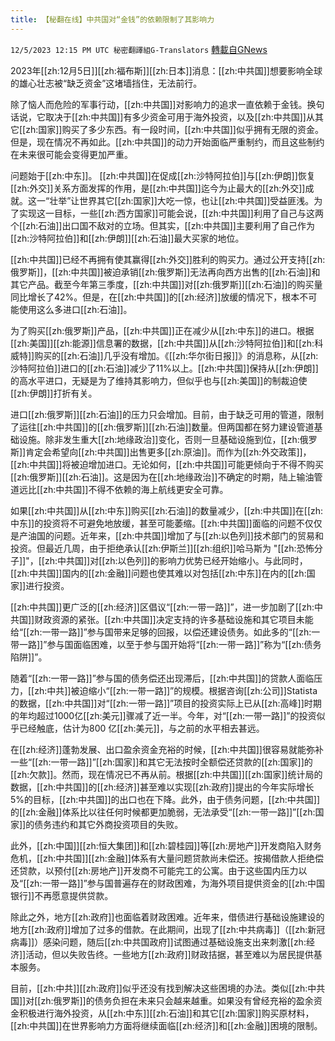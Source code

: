 ```yaml
---
title: 【秘翻在线】中共国对“金钱”的依赖限制了其影响力
---
```

`12/5/2023 12:15 PM UTC 秘密翻譯組G-Translators` [轉載自GNews](https://gnews.org/articles/2073748)

2023年[[zh:12月5日]][[zh:福布斯]][[zh:日本]]消息：[[zh:中共国]]想要影响全球的雄心壮志被“缺乏资金”这堵墙挡住，无法前行。

除了恼人而危险的军事行动，[[zh:中共国]]对影响力的追求一直依赖于金钱。换句话说，它取决于[[zh:中共国]]有多少资金可用于海外投资，以及[[zh:中共国]]从其它[[zh:国家]]购买了多少东西。有一段时间，[[zh:中共国]]似乎拥有无限的资金。但是，现在情况不再如此。[[zh:中共国]]的动力开始面临严重制约，而且这些制约在未来很可能会变得更加严重。

问题始于[[zh:中东]]。 [[zh:中共国]]在促成[[zh:沙特阿拉伯]]与[[zh:伊朗]]恢复[[zh:外交]]关系方面发挥的作用，是[[zh:中共国]]迄今为止最大的[[zh:外交]]成就。这一“壮举”让世界其它[[zh:国家]]大吃一惊，也让[[zh:中共国]]受益匪浅。为了实现这一目标，一些[[zh:西方国家]]可能会说，[[zh:中共国]]利用了自己与这两个[[zh:石油]]出口国不敌对的立场。但其实，[[zh:中共国]]主要利用了自己作为[[zh:沙特阿拉伯]]和[[zh:伊朗]][[zh:石油]]最大买家的地位。

[[zh:中共国]]已经不再拥有使其赢得[[zh:外交]]胜利的购买力。通过公开支持[[zh:俄罗斯]]，[[zh:中共国]]被迫承销[[zh:俄罗斯]]无法再向西方出售的[[zh:石油]]和其它产品。截至今年第三季度，[[zh:中共国]]对[[zh:俄罗斯]][[zh:石油]]的购买量同比增长了42%。但是，在[[zh:中共国]]的[[zh:经济]]放缓的情况下，根本不可能使用这么多进口[[zh:石油]]。

为了购买[[zh:俄罗斯]]产品，[[zh:中共国]]正在减少从[[zh:中东]]的进口。根据[[zh:美国]][[zh:能源]]信息署的数据，[[zh:中共国]]从[[zh:沙特阿拉伯]]和[[zh:科威特]]购买的[[zh:石油]]几乎没有增加。《[[zh:华尔街日报]]》的消息称，从[[zh:沙特阿拉伯]]进口的[[zh:石油]]减少了11%以上。[[zh:中共国]]保持从[[zh:伊朗]]的高水平进口，无疑是为了维持其影响力，但似乎也与[[zh:美国]]的制裁迫使[[zh:伊朗]]打折有关。

进口[[zh:俄罗斯]][[zh:石油]]的压力只会增加。目前，由于缺乏可用的管道，限制了运往[[zh:中共国]]的[[zh:俄罗斯]][[zh:石油]]数量。但两国都在努力建设管道基础设施。除非发生重大[[zh:地缘政治]]变化，否则一旦基础设施到位，[[zh:俄罗斯]]肯定会希望向[[zh:中共国]]出售更多[[zh:原油]]。而作为[[zh:外交政策]]，[[zh:中共国]]将被迫增加进口。无论如何，[[zh:中共国]]可能更倾向于不得不购买[[zh:俄罗斯]][[zh:石油]]。这是因为在[[zh:地缘政治]]不确定的时期，陆上输油管道远比[[zh:中共国]]不得不依赖的海上航线更安全可靠。

如果[[zh:中共国]]从[[zh:中东]]购买[[zh:石油]]的数量减少，[[zh:中共国]]在[[zh:中东]]的投资将不可避免地放缓，甚至可能萎缩。[[zh:中共国]]面临的问题不仅仅是产油国的问题。近年来，[[zh:中共国]]增加了与[[zh:以色列]]技术部门的贸易和投资。但最近几周，由于拒绝承认[[zh:伊斯兰]][[zh:组织]]哈马斯为 "[[zh:恐怖分子]]"，[[zh:中共国]]对[[zh:以色列]]的影响力优势已经开始缩小。与此同时，[[zh:中共国]]国内的[[zh:金融]]问题也使其难以对包括[[zh:中东]]在内的[[zh:国家]]进行投资。

[[zh:中共国]]更广泛的[[zh:经济]]区倡议“[[zh:一带一路]]”，进一步加剧了[[zh:中共国]]财政资源的紧张。[[zh:中共国]]决定支持的许多基础设施和其它项目未能给“[[zh:一带一路]]”参与国带来足够的回报，以偿还建设债务。如此多的“[[zh:一带一路]]”参与国面临困难，以至于参与国开始将“[[zh:一带一路]]”称为“[[zh:债务陷阱]]”。

随着“[[zh:一带一路]]”参与国的债务偿还出现滞后，[[zh:中共国]]的贷款人面临压力，[[zh:中共]]被迫缩小“[[zh:一带一路]]”的规模。根据咨询[[zh:公司]]Statista的数据，[[zh:中共国]]对“[[zh:一带一路]]”项目的投资实际上已从[[zh:高峰]]时期的年均超过1000亿[[zh:美元]]骤减了近一半。今年，对“[[zh:一带一路]]”的投资似乎已经触底，估计为800 亿[[zh:美元]]，与之前的水平相去甚远。

在[[zh:经济]]蓬勃发展、出口盈余资金充裕的时候，[[zh:中共国]]很容易就能弥补一些“[[zh:一带一路]]”[[zh:国家]]和其它无法按时全额偿还贷款的[[zh:国家]]的[[zh:欠款]]。然而，现在情况已不再从前。根据[[zh:中共国]][[zh:国家]]统计局的数据，[[zh:中共国]]的[[zh:经济]]甚至难以实现[[zh:政府]]提出的今年实际增长5%的目标，[[zh:中共国]]的出口也在下降。此外，由于债务问题，[[zh:中共国]]的[[zh:金融]]体系比以往任何时候都更加脆弱，无法承受“[[zh:一带一路]]”[[zh:国家]]的债务违约和其它外商投资项目的失败。

此外，[[zh:中国]][[zh:恒大集团]]和[[zh:碧桂园]]等[[zh:房地产]]开发商陷入财务危机，[[zh:中共国]][[zh:金融]]体系有大量问题贷款尚未偿还。按揭借款人拒绝偿还贷款，以预付[[zh:房地产]]开发商不可能完工的公寓。由于这些国内压力以及“[[zh:一带一路]]”参与国普遍存在的财政困难，为海外项目提供资金的[[zh:中国银行]]不再愿意提供贷款。

除此之外，地方[[zh:政府]]也面临着财政困难。近年来，借债进行基础设施建设的地方[[zh:政府]]增加了过多的借款。在此期间，出现了[[zh:中共病毒]]（[[zh:新冠病毒]]）感染问题，随后[[zh:中共国政府]]试图通过基础设施支出来刺激[[zh:经济]]活动，但以失败告终。一些地方[[zh:政府]]财政拮据，甚至难以为居民提供基本服务。

目前，[[zh:中共]][[zh:政府]]似乎还没有找到解决这些困境的办法。类似[[zh:中共国]]对[[zh:俄罗斯]]的债务负担在未来只会越来越重。如果没有曾经充裕的盈余资金积极进行海外投资，从[[zh:中东]][[zh:石油]]和其它[[zh:国家]]购买原材料，[[zh:中共国]]在世界影响力方面将继续面临[[zh:经济]]和[[zh:金融]]困境的限制。
